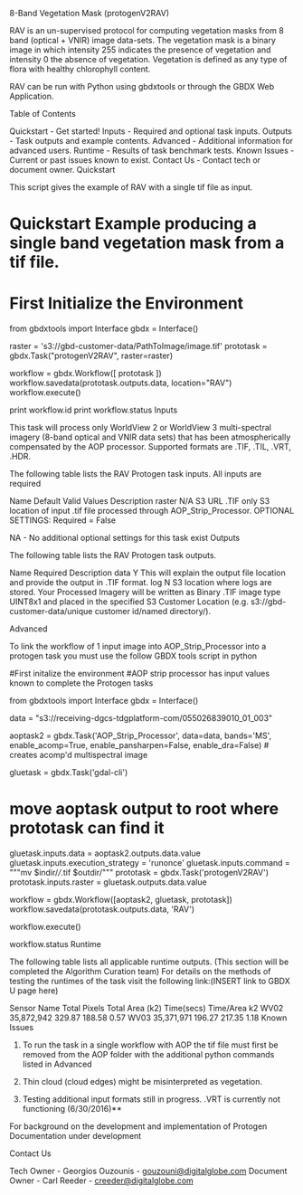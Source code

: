 8-Band Vegetation Mask (protogenV2RAV)

RAV is an un-supervised protocol for computing vegetation masks from 8 band (optical + VNIR) image data-sets. The vegetation mask is a binary image in which intensity 255 indicates the presence of vegetation and intensity 0 the absence of vegetation. Vegetation is defined as any type of flora with healthy chlorophyll content.

RAV can be run with Python using gbdxtools or through the GBDX Web Application.

Table of Contents

Quickstart - Get started!
Inputs - Required and optional task inputs.
Outputs - Task outputs and example contents.
Advanced - Additional information for advanced users.
Runtime - Results of task benchmark tests.
Known Issues - Current or past issues known to exist.
Contact Us - Contact tech or document owner.
Quickstart

This script gives the example of RAV with a single tif file as input.

# Quickstart Example producing a single band vegetation mask from a tif file.
# First Initialize the Environment

from gbdxtools import Interface
gbdx = Interface()

raster = 's3://gbd-customer-data/PathToImage/image.tif'
prototask = gbdx.Task("protogenV2RAV", raster=raster)

workflow = gbdx.Workflow([ prototask ])  
workflow.savedata(prototask.outputs.data, location="RAV")
workflow.execute()

print workflow.id
print workflow.status
Inputs

This task will process only WorldView 2 or WorldView 3 multi-spectral imagery (8-band optical and VNIR data sets) that has been atmospherically compensated by the AOP processor. Supported formats are .TIF, .TIL, .VRT, .HDR.

The following table lists the RAV Protogen task inputs. All inputs are required

Name	Default	Valid Values	Description
raster	N/A	S3 URL .TIF only	S3 location of input .tif file processed through AOP_Strip_Processor.
OPTIONAL SETTINGS: Required = False

NA - No additional optional settings for this task exist
Outputs

The following table lists the RAV Protogen task outputs.

Name	Required	Description
data	Y	This will explain the output file location and provide the output in .TIF format.
log	N	S3 location where logs are stored.
Your Processed Imagery will be written as Binary .TIF image type UINT8x1 and placed in the specified S3 Customer Location (e.g. s3://gbd-customer-data/unique customer id/named directory/).

Advanced

To link the workflow of 1 input image into AOP_Strip_Processor into a protogen task you must use the follow GBDX tools script in python

#First initalize the environment
#AOP strip processor has input values known to complete the Protogen tasks

from gbdxtools import Interface
gbdx = Interface()

data = "s3://receiving-dgcs-tdgplatform-com/055026839010_01_003"

aoptask2 = gbdx.Task('AOP_Strip_Processor', data=data, bands='MS', enable_acomp=True, enable_pansharpen=False, enable_dra=False)     # creates acomp'd multispectral image

gluetask = gbdx.Task('gdal-cli')                                 
# move aoptask output to root where prototask can find it
gluetask.inputs.data = aoptask2.outputs.data.value
gluetask.inputs.execution_strategy = 'runonce'
gluetask.inputs.command = """mv $indir/*/*.tif $outdir/"""
prototask = gbdx.Task('protogenV2RAV')
prototask.inputs.raster = gluetask.outputs.data.value


workflow = gbdx.Workflow([aoptask2, gluetask, prototask])
workflow.savedata(prototask.outputs.data, 'RAV')

workflow.execute()

workflow.status
Runtime

The following table lists all applicable runtime outputs. (This section will be completed the Algorithm Curation team) For details on the methods of testing the runtimes of the task visit the following link:(INSERT link to GBDX U page here)

Sensor Name	Total Pixels	Total Area (k2)	Time(secs)	Time/Area k2
WV02	35,872,942	329.87	188.58	0.57
WV03	35,371,971	196.27	217.35	1.18
Known Issues

1) To run the task in a single workflow with AOP the tif file must first be removed from the AOP folder with the additional python commands listed in Advanced

2) Thin cloud (cloud edges) might be misinterpreted as vegetation.

3) Testing additional input formats still in progress. .VRT is currently not functioning (6/30/2016)**

For background on the development and implementation of Protogen Documentation under development

Contact Us

Tech Owner - Georgios Ouzounis - gouzouni@digitalglobe.com Document Owner - Carl Reeder - creeder@digitalglobe.com
